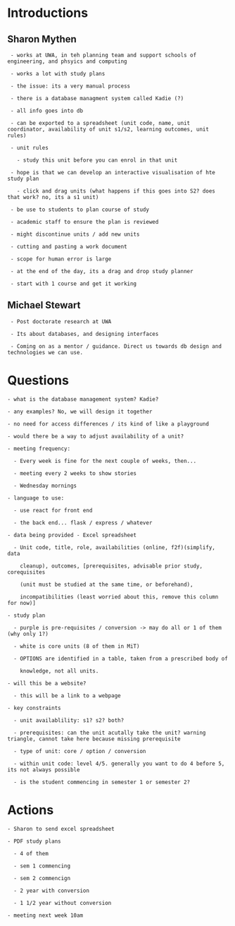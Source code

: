 

# Introductions 

## Sharon Mythen 

     - works at UWA, in teh planning team and support schools of engineering, and phsyics and computing 

     - works a lot with study plans 

     - the issue: its a very manual process 

     - there is a database managment system called Kadie (?) 

     - all info goes into db 

     - can be exported to a spreadsheet (unit code, name, unit coordinator, availability of unit s1/s2, learning outcomes, unit rules) 

     - unit rules 

       - study this unit before you can enrol in that unit 

     - hope is that we can develop an interactive visualisation of hte study plan 

       - click and drag units (what happens if this goes into S2? does that work? no, its a s1 unit) 

     - be use to students to plan course of study 

     - academic staff to ensure the plan is reviewed 

     - might discontinue units / add new units 

     - cutting and pasting a work document 

     - scope for human error is large 

     - at the end of the day, its a drag and drop study planner 

     - start with 1 course and get it working 

## Michael Stewart 

     - Post doctorate research at UWA 

     - Its about databases, and designing interfaces 

     - Coming on as a mentor / guidance. Direct us towards db design and technologies we can use. 

  

  

# Questions 

    - what is the database management system? Kadie? 

    - any examples? No, we will design it together 

    - no need for access differences / its kind of like a playground 

    - would there be a way to adjust availability of a unit? 

    - meeting frequency: 

      - Every week is fine for the next couple of weeks, then... 

      - meeting every 2 weeks to show stories 

      - Wednesday mornings 

    - language to use: 

      - use react for front end 

      - the back end... flask / express / whatever 

    - data being provided - Excel spreadsheet 

      - Unit code, title, role, availabilities (online, f2f)(simplify, data 

        cleanup), outcomes, [prerequisites, advisable prior study, corequisites 

        (unit must be studied at the same time, or beforehand), 

        incompatibilities (least worried about this, remove this column for now)] 

    - study plan 

      - purple is pre-requisites / conversion -> may do all or 1 of them (why only 1?) 

      - white is core units (8 of them in MiT) 

      - OPTIONS are identified in a table, taken from a prescribed body of 

        knowledge, not all units. 

    - will this be a website? 

      - this will be a link to a webpage 

    - key constraints 

      - unit availablility: s1? s2? both? 

      - prerequisites: can the unit acutally take the unit? warning triangle, cannot take here because missing prerequisite 

      - type of unit: core / option / conversion 

      - within unit code: level 4/5. generally you want to do 4 before 5, its not always possible 

      - is the student commencing in semester 1 or semester 2? 

  

# Actions 

    - Sharon to send excel spreadsheet 

    - PDF study plans 

      - 4 of them 

      - sem 1 commencing 

      - sem 2 commencign 

      - 2 year with conversion 

      - 1 1/2 year without conversion 

    - meeting next week 10am 
